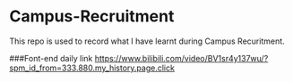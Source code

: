 # Campus-Recruitment

This repo is used to record what I have learnt during Campus Recuritment.

###Font-end daily link
https://www.bilibili.com/video/BV1sr4y137wu/?spm_id_from=333.880.my_history.page.click
